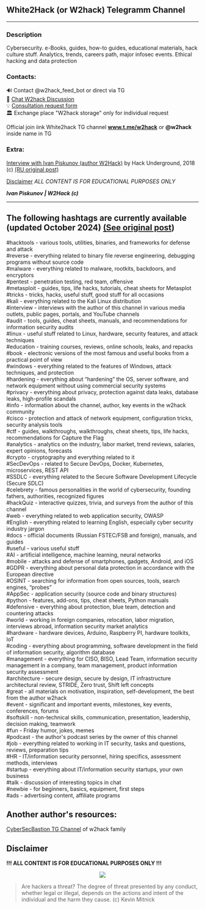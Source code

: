 ## White2Hack (or W2hack) Telegramm Channel 

- - - 

### Description

Cybersecurity. e-Books, guides, how-to guides, educational materials, hack culture stuff. Analytics, trends, careers path, major infosec events. Ethical hacking and data protection

### Contacts:

🔊 Contact @w2hack_feed_bot or direct via TG <br />
💬 [Chat W2hack Discussion](https://t.me/+VdkEIWudTi5m3dsA) <br />
💡  [Consultation request form](https://forms.gle/iB9iX3BwyxJM4Ktx5) <br />
🏛  Exchange place "W2hack storage" only for individual request  <br />

Official join iink White2hack TG channel **www.t.me/w2hack** or **@w2hack** inside name in TG

### Extra:

[Interview with Ivan Piskunov (author W2Hack)](https://github.com/D3One/Whitw2Hack/blob/main/Interview_HackUnderground.md) by Hack Underground, 2018 (c) [(RU original post)](https://ipiskunov.blogspot.com/2018/09/w2hack-hack-underground.html)

[Disclaimer](https://github.com/D3One/Whitw2Hack/blob/main/Disclaimer.md) _ALL CONTENT IS FOR EDUCATIONAL PURPOSES ONLY_

_**Ivan Piskunov | W2Hack (c)**_

--- 

## The following hashtags are currently available (updated October 2024) [(See original post](https://t.me/w2hack/492))

#hacktools - various tools, utilities, binaries, and frameworks for defense and attack <br /> 
#reverse - everything related to binary file reverse engineering, debugging programs without source code <br />
#malware - everything related to malware, rootkits, backdoors, and encryptors <br />
#pentest  - penetration testing, red team, offensive <br />
#metasploit - guides, tips, life hacks, tutorials, cheat sheets for Metasplot <br />
#tricks - tricks, hacks, useful stuff, good stuff for all occasions <br />
#kali - everything related to the Kali Linux distribution <br />
#interview - interviews with the author of this channel in various media outlets, public pages, portals, and YouTube channels <br />
#audit  - tools, guides, cheat sheets, manuals, and recommendations for information security audits <br />
#linux - useful stuff related to Linux, hardware, security features, and attack techniques  <br />
#education - training courses, reviews, online schools, leaks, and repacks <br />
#book - electronic versions of the most famous and useful books from a practical point of view <br />
#windows - everything related to the features of Windows, attack techniques, and protection <br />
#hardening - everything about “hardening” the OS, server software, and network equipment without using commercial security systems <br />
#privacy - everything about privacy, protection against data leaks, database leaks, high-profile scandals <br />
#info - information about the channel, author, key events in the w2hack community <br />
#cisco - protection and attack of network equipment, configuration tricks, security analysis tools <br />
#ctf  - guides, walkthroughs, walkthroughs, cheat sheets, tips, life hacks, recommendations for Capture the Flag <br />
#analytics  - analytics on the industry, labor market, trend reviews, salaries, expert opinions, forecasts <br />
#crypto - cryptography and everything related to it <br />
#SecDevOps - related to Secure DevOps, Docker, Kubernetes, microservices, REST API <br />
#SSDLC  - everything related to the Secure Software Development Lifecycle (Secure SDLC) <br />
#celebrety - famous personalities in the world of cybersecurity, founding fathers, authorities, recognized figures <br />
#hackQuiz - interactive quizzes, trivia, and surveys from the author of this channel <br />
#web - everything related to web application security, OWASP <br />
#English - everything related to learning English, especially cyber security industry jargon <br />
#docs - official documents (Russian FSTEC/FSB and foreign), manuals, and guides <br />
#useful - various useful stuff <br />
#AI - artificial intelligence, machine learning, neural networks <br />
#mobile - attacks and defense of smartphones, gadgets, Android, and iOS <br />
#GDPR - everything about personal data protection in accordance with the European directive <br />
#OSINT - searching for information from open sources, tools, search engines, “probes” <br />
#AppSec - application security (source code and binary structures) <br />
#python - features, add-ons, tips, cheat sheets, Python manuals <br />
#defensive - everything about protection, blue team, detection and countering attacks <br />
#world - working in foreign companies, relocation, labor migration, interviews abroad, information security market analytics <br />
#hardware - hardware devices, Arduino, Raspberry PI, hardware toolkits, IoT <br />
#coding - everything about programming, software development in the field of information security, algorithm database <br />
#management - everything for CISO, BISO, Lead Team, information security management in a company, team management, product information security assessment <br />
#architecture - secure design, secure by design, IT infrastructure architectural review, STRIDE, Zero trust, Shift left concepts <br />
#great - all materials on motivation, inspiration, self-development, the best from the author w2hack <br />
#event - significant and important events, milestones, key events, conferences, forums <br />
#softskill - non-technical skills, communication, presentation, leadership, decision making, teamwork <br />
#fun - Friday humor, jokes, memes <br />
#podcast - the author's podcast series by the owner of this channel <br />
#job - everything related to working in IT security, tasks and questions, reviews, preparation tips <br />
#HR - IT/information security personnel, hiring specifics, assessment methods, interviews <br />
#startup - everything about IT/information security startups, your own business <br />
#talk - discussion of interesting topics in chat <br />
#newbie - for beginners, basics, equipment, first steps <br />
#ads - advertising content, affiliate programs <br />

## Another author's resources:
[CyberSecBastion TG Channel](https://t.me/+lM-z1s7354Y1NmEy) of w2hack family

## Disclaimer
**!!! ALL CONTENT IS FOR EDUCATIONAL PURPOSES ONLY !!!**

<p align="center">
  <img src="https://github.com/user-attachments/assets/234c93eb-df2d-4cc2-81cf-fcf954ca9e69" />
</p>

> Are hackers a threat? The degree of threat presented by any conduct, whether legal or illegal, depends on the actions and intent of the individual and the harm they cause. (с) Kevin Mitnick
